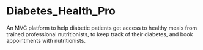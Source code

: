 # Diabetes_Health_Pro
An MVC platform to help diabetic patients get access to healthy meals from trained professional nutritionists, to keep track of their diabetes,
and book appointments with nutritionists.
